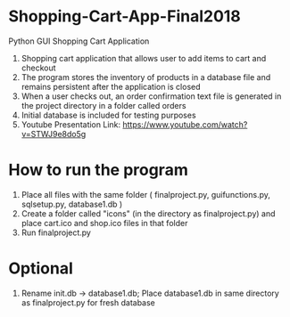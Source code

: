 # Shopping-Cart-App-Final2018
Python GUI Shopping Cart Application
1) Shopping cart application that allows user to add items to cart and checkout
2) The program stores the inventory of products in a database file and remains persistent after the application is closed
3) When a user checks out, an order confirmation text file is generated in the project directory in a folder called orders
4) Initial database is included for testing purposes
5) Youtube Presentation Link: https://www.youtube.com/watch?v=STWJ9e8do5g

# How to run the program
1) Place all files with the same folder ( finalproject.py, guifunctions.py, sqlsetup.py, database1.db )
2) Create a folder called "icons" (in the directory as finalproject.py) and place cart.ico and shop.ico files in that folder
3) Run finalproject.py

# Optional
1) Rename init.db -> database1.db; Place database1.db in same directory as finalproject.py for fresh database
